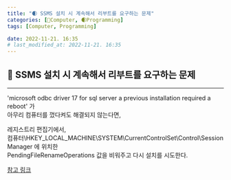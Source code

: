 ```yaml
---
title: "🌒 SSMS 설치 시 계속해서 리부트를 요구하는 문제"
categories: [💫Computer, 🌒Programming]
tags: [Computer, Programming]

date: 2022-11-21. 16:35
# last_modified_at: 2022-11-21. 16:35
---
```


## 💫 SSMS 설치 시 계속해서 리부트를 요구하는 문제

---

'microsoft odbc driver 17 for sql server a previous installation required a reboot' 가  
아무리 컴퓨터를 껐다켜도 해결되지 않는다면,  

레지스트리 편집기에서,  
컴퓨터\HKEY_LOCAL_MACHINE\SYSTEM\CurrentControlSet\Control\Session Manager 에 위치한  
PendingFileRenameOperations 값을 비워주고 다시 설치를 시도한다.  

[참고 링크](https://stackoverflow.com/questions/62261436/how-to-fix-endless-reboot-loop-installing-microsoft-odbc-driver-17-message-a)

